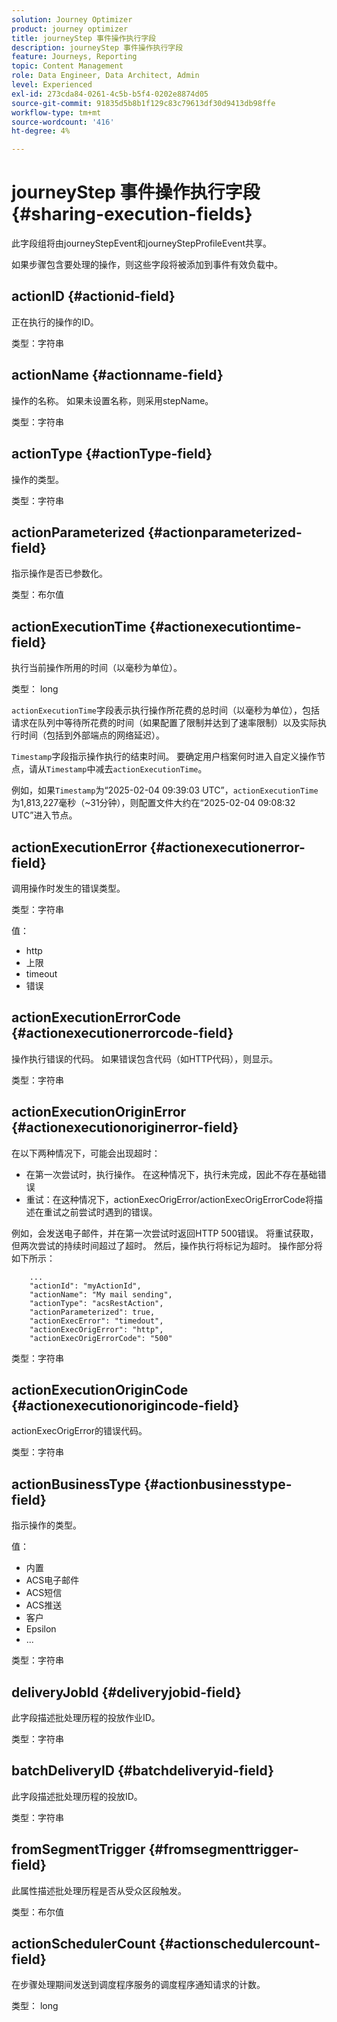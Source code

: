```yaml
---
solution: Journey Optimizer
product: journey optimizer
title: journeyStep 事件操作执行字段
description: journeyStep 事件操作执行字段
feature: Journeys, Reporting
topic: Content Management
role: Data Engineer, Data Architect, Admin
level: Experienced
exl-id: 273cda84-0261-4c5b-b5f4-0202e8874d05
source-git-commit: 91835d5b8b1f129c83c79613df30d9413db98ffe
workflow-type: tm+mt
source-wordcount: '416'
ht-degree: 4%

---
```


# journeyStep 事件操作执行字段 {#sharing-execution-fields}

此字段组将由journeyStepEvent和journeyStepProfileEvent共享。

如果步骤包含要处理的操作，则这些字段将被添加到事件有效负载中。

## actionID {#actionid-field}

正在执行的操作的ID。

类型：字符串

## actionName {#actionname-field}

操作的名称。 如果未设置名称，则采用stepName。

类型：字符串

## actionType {#actionType-field}

操作的类型。

类型：字符串

## actionParameterized {#actionparameterized-field}

指示操作是否已参数化。

类型：布尔值

## actionExecutionTime {#actionexecutiontime-field}

执行当前操作所用的时间（以毫秒为单位）。

类型： long

`actionExecutionTime`字段表示执行操作所花费的总时间（以毫秒为单位），包括请求在队列中等待所花费的时间（如果配置了限制并达到了速率限制）以及实际执行时间（包括到外部端点的网络延迟）。

`Timestamp`字段指示操作执行的结束时间。 要确定用户档案何时进入自定义操作节点，请从`Timestamp`中减去`actionExecutionTime`。

例如，如果`Timestamp`为“2025-02-04 09:39:03 UTC”，`actionExecutionTime`为1,813,227毫秒（~31分钟），则配置文件大约在“2025-02-04 09:08:32 UTC”进入节点。




## actionExecutionError {#actionexecutionerror-field}

调用操作时发生的错误类型。

类型：字符串

值：
* http
* 上限
* timeout
* 错误

## actionExecutionErrorCode {#actionexecutionerrorcode-field}

操作执行错误的代码。 如果错误包含代码（如HTTP代码），则显示。

类型：字符串

## actionExecutionOriginError {#actionexecutionoriginerror-field}

在以下两种情况下，可能会出现超时：

* 在第一次尝试时，执行操作。 在这种情况下，执行未完成，因此不存在基础错误
* 重试：在这种情况下，actionExecOrigError/actionExecOrigErrorCode将描述在重试之前尝试时遇到的错误。

例如，会发送电子邮件，并在第一次尝试时返回HTTP 500错误。 将重试获取，但两次尝试的持续时间超过了超时。 然后，操作执行将标记为超时。 操作部分将如下所示：

```
    ...
    "actionId": "myActionId",
    "actionName": "My mail sending",
    "actionType": "acsRestAction",
    "actionParameterized": true,
    "actionExecError": "timedout",
    "actionExecOrigError": "http",
    "actionExecOrigErrorCode": "500"
```

类型：字符串

## actionExecutionOriginCode {#actionexecutionorigincode-field}

actionExecOrigError的错误代码。

类型：字符串

## actionBusinessType {#actionbusinesstype-field}

指示操作的类型。

值：

* 内置
* ACS电子邮件
* ACS短信
* ACS推送
* 客户
* Epsilon
* ...

类型：字符串

## deliveryJobId {#deliveryjobid-field}

此字段描述批处理历程的投放作业ID。

类型：字符串

## batchDeliveryID {#batchdeliveryid-field}

此字段描述批处理历程的投放ID。

类型：字符串

## fromSegmentTrigger {#fromsegmenttrigger-field}

此属性描述批处理历程是否从受众区段触发。

类型：布尔值

## actionSchedulerCount {#actionschedulercount-field}

在步骤处理期间发送到调度程序服务的调度程序通知请求的计数。

类型： long
